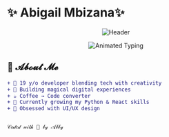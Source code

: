 # ✨ Abigail Mbizana✨

<div align="center">
  <img src="https://img.shields.io/badge/Sparkle-Code%20Like%20Magic-pink?style=for-the-badge&logo=starship&logoColor=white&color=FF6B8B" alt="Header">
</div>

<p align="center">
  <img src="https://readme-typing-svg.demolab.com?font=Fira+Code&weight=600&size=22&pause=1000&color=FF6B8B&center=true&vCenter=true&width=500&lines=Passionate+Computing+Student;Future+Tech+Innovator;AI+%26+Web+Enthusiast;Turning+Ideas+Into+Reality" alt="Animated Typing">
</p>

## 🌸 𝓐𝓫𝓸𝓾𝓽 𝓜𝓮
```diff
+ 💖 19 y/o developer blending tech with creativity
+ 🦄 Building magical digital experiences
+ ☕ Coffee → Code converter
+ 🌱 Currently growing my Python & React skills
+ 🎨 Obsessed with UI/UX design


𝒞𝑜𝒹𝑒𝒹 𝓌𝒾𝓉𝒽 💖 𝒷𝓎 𝒜𝒷𝒷𝓎







